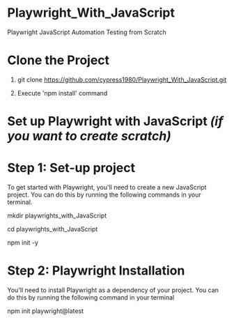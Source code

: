 # Playwright_With_JavaScript
Playwright JavaScript Automation Testing from Scratch


# Clone the Project 
1. git clone https://github.com/cypress1980/Playwright_With_JavaScript.git

2. Execute 'npm install' command 

# Set up Playwright with JavaScript _(if you want to create scratch)_

# Step 1:  Set-up project 
To get started with Playwright, you'll need to create a new JavaScript project. You can do this by running the following commands in your terminal.

mkdir playwrights_with_JavaScript


cd playwrights_with_JavaScript

npm init -y

# Step 2: Playwright Installation
You'll need to install Playwright as a dependency of your project. You can do this by running the following command in your terminal

npm init playwright@latest



